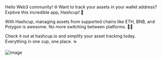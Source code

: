 
Hello Web3 community! 🌐 Want to track your assets in your wallet address? Explore this incredible app, Hashcup! 🚀

With Hashcup, managing assets from supported chains like ETH, BNB, and Polygon is awesome. No more switching between platforms. 🔄✨

Check it out at hashcup.io and simplify your asset tracking today. Everything in one cup, one place. ☕

![image](https://github.com/salluthdev/hashcup/assets/83701344/beb35061-39cd-4359-ada5-137f8226056f)
